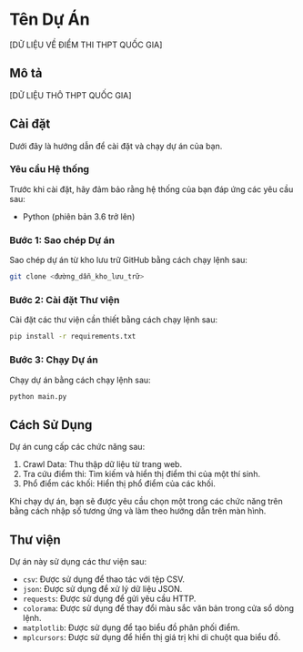 # Tên Dự Án

[DỮ LIỆU VỀ ĐIỂM THI THPT QUỐC GIA]

## Mô tả

[DỮ LIỆU THÔ THPT QUỐC GIA]

## Cài đặt

Dưới đây là hướng dẫn để cài đặt và chạy dự án của bạn.

### Yêu cầu Hệ thống

Trước khi cài đặt, hãy đảm bảo rằng hệ thống của bạn đáp ứng các yêu cầu sau:

- Python (phiên bản 3.6 trở lên)

### Bước 1: Sao chép Dự án

Sao chép dự án từ kho lưu trữ GitHub bằng cách chạy lệnh sau:
```bash
git clone <đường_dẫn_kho_lưu_trữ>
```

### Bước 2: Cài đặt Thư viện

Cài đặt các thư viện cần thiết bằng cách chạy lệnh sau:

```bash
pip install -r requirements.txt
```


### Bước 3: Chạy Dự án

Chạy dự án bằng cách chạy lệnh sau:
```bash
python main.py
```

## Cách Sử Dụng

Dự án cung cấp các chức năng sau:

1. Crawl Data: Thu thập dữ liệu từ trang web.
2. Tra cứu điểm thi: Tìm kiếm và hiển thị điểm thi của một thí sinh.
3. Phổ điểm các khối: Hiển thị phổ điểm của các khối.

Khi chạy dự án, bạn sẽ được yêu cầu chọn một trong các chức năng trên bằng cách nhập số tương ứng và làm theo hướng dẫn trên màn hình.

## Thư viện

Dự án này sử dụng các thư viện sau:

- `csv`: Được sử dụng để thao tác với tệp CSV.
- `json`: Được sử dụng để xử lý dữ liệu JSON.
- `requests`: Được sử dụng để gửi yêu cầu HTTP.
- `colorama`: Được sử dụng để thay đổi màu sắc văn bản trong cửa sổ dòng lệnh.
- `matplotlib`: Được sử dụng để tạo biểu đồ phân phối điểm.
- `mplcursors`: Được sử dụng để hiển thị giá trị khi di chuột qua biểu đồ.


